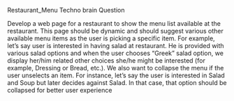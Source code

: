 Restaurant_Menu Techno brain Question

Develop a web page for a restaurant to show the menu list available at the restaurant. This page should be dynamic and should suggest various other available menu items as the user is picking a specific item. For example, let’s say user is interested in having salad at restaurant. He is provided with various salad options and when the user chooses “Greek” salad option, we display her/him related other choices she/he might be interested (for example, Dressing or Bread, etc.). We also want to collapse the menu if the user unselects an item. For instance, let’s say the user is interested in Salad and Soup but later decides against Salad. In that case, that option should be collapsed for better user experience 
